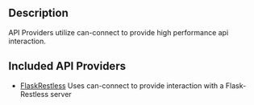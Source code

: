 <!--

@page providers.apiProvider API Provider
@parent Home.providers
@group providers.apiProvider.types Types

-->

## Description

API Providers utilize can-connect to provide high performance api interaction.

## Included API Providers

 * [FlaskRestless](FlaskConnectFactory) Uses can-connect to provide interaction with a Flask-Restless server
